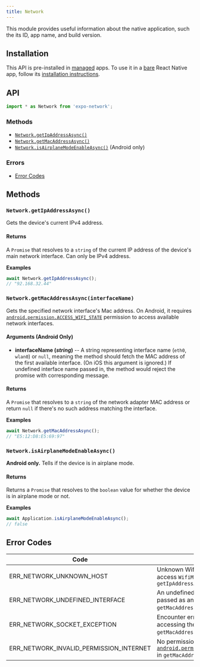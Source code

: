 ```yaml
---
title: Network
---
```


This module provides useful information about the native application, such the its ID, app name, and build version.

## Installation

This API is pre-installed in [managed](../../introduction/managed-vs-bare/#managed-workflow) apps. To use it in a [bare](../../introduction/managed-vs-bare/#bare-workflow) React Native app, follow its [installation instructions](https://github.com/expo/expo/tree/master/packages/expo-network).

## API

```js
import * as Network from 'expo-network';
```

### Methods

- [`Network.getIpAddressAsync()`](#networkgetipaddressasync)
- [`Network.getMacAddressAsync()`](#networkgetmacaddressasyncinterfacename)
- [`Network.isAirplaneModeEnableAsync()`](#networkisairplanemodeenableasync) (Android only)

### Errors

- [Error Codes](#error-codes)

## Methods

### `Network.getIpAddressAsync()`

Gets the device's current IPv4 address.

#### Returns

A `Promise` that resolves to a `string` of the current IP address of the device's main network interface. Can only be IPv4 address.

**Examples**

```js
await Network.getIpAddressAsync();
// "92.168.32.44"
```

### `Network.getMacAddressAsync(interfaceName)`

Gets the specified network interface's Mac address. On Android, it requires [`android.permission.ACCESS_WIFI_STATE`](https://developer.android.com/reference/android/Manifest.permission#ACCESS_WIFI_STATE) permission to access available network interfaces.

#### Arguments (Android Only)

- **interfaceName (_string_)** -- A string representing interface name (`eth0`, `wlan0`) or `null`, meaning the method should fetch the MAC address of the first available interface. (On iOS this argument is ignored.) If undefined interface name passed in, the method would reject the promise with corresponding message.

#### Returns

A `Promise` that resolves to a `string` of the network adapter MAC address or return `null` if there's no such address matching the interface.

**Examples**

```js
await Network.getMacAddressAsync();
// "E5:12:D8:E5:69:97"
```

### `Network.isAirplaneModeEnableAsync()`

**Android only.** Tells if the device is in airplane mode.

#### Returns

Returns a `Promise` that resolves to the `boolean` value for whether the device is in airplane mode or not.

**Examples**

```js
await Application.isAirplaneModeEnableAsync();
// false
```

## Error Codes

| Code                                    | Description                                                                                                                                                               |
| --------------------------------------- | ------------------------------------------------------------------------------------------------------------------------------------------------------------------------- |
| ERR_NETWORK_UNKNOWN_HOST                | Unknown Wifi host when trying to access `WifiManager` in `getIpAddressAsync`                                                                                              |
| ERR_NETWORK_UNDEFINED_INTERFACE         | An undefined `interfaceName` was passed as an argument in `getMacAddressAsync`.                                                                                           |
| ERR_NETWORK_SOCKET_EXCEPTION            | Encounter error in creating or accessing the socket in `getMacAddressAsync`.                                                                                              |
| ERR_NETWORK_INVALID_PERMISSION_INTERNET | No permission of [`android.permission.ACCESS_WIFI_STATE`](https://developer.android.com/reference/android/Manifest.permission#ACCESS_WIFI_STATE) in `getMacAddressAsync`. |
